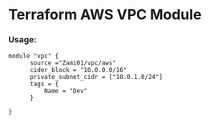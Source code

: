 # Terraform AWS VPC Module
### Usage:
``` 
module "vpc" {
      source ="Zami01/vpc/aws" 
      cider_block = "10.0.0.0/16"
      private_subnet_cidr = ["10.0.1.0/24"]
      tags = {
          Name = "Dev"
      }
  
}
```